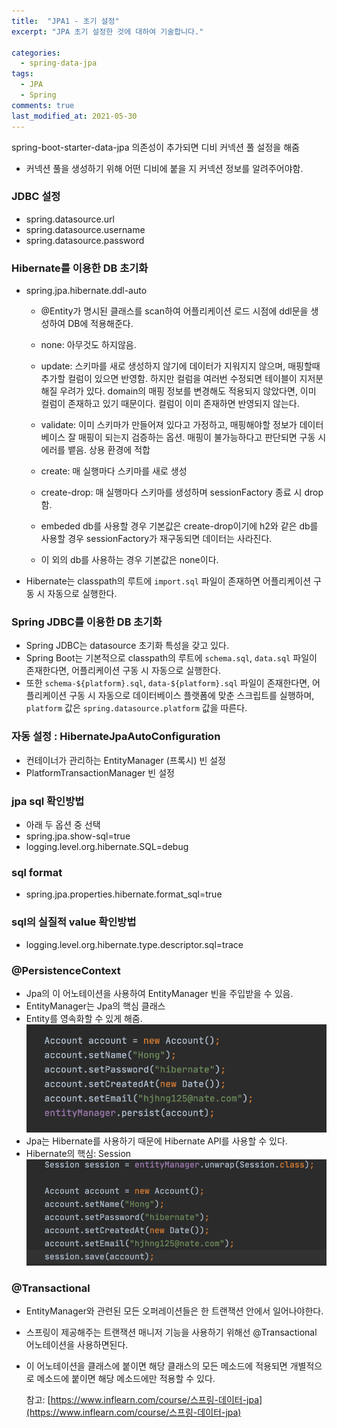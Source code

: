```yaml
---
title:  "JPA1 - 초기 설정"
excerpt: "JPA 초기 설정한 것에 대하여 기술합니다."

categories:
  - spring-data-jpa
tags:
  - JPA
  - Spring
comments: true
last_modified_at: 2021-05-30
---
```

 
spring-boot-starter-data-jpa 의존성이 추가되면 디비 커넥션 풀 설정을 해줌 
 - 커넥션 풀을 생성하기 위해 어떤 디비에 붙을 지 커넥션 정보를 알려주어야함.

### JDBC 설정
* spring.datasource.url 
* spring.datasource.username
* spring.datasource.password

### Hibernate를 이용한 DB 초기화  
* spring.jpa.hibernate.ddl-auto
  - @Entity가 명시된 클래스를 scan하여 어플리케이션 로드 시점에 ddl문을 생성하여 DB에 적용해준다.
  - none: 아무것도 하지않음.
  - update: 스키마를 새로 생성하지 않기에 데이터가 지워지지 않으며, 매핑할때 추가할 컬럼이 있으면 반영함. 하지만 컬럼을 여러번 수정되면 테이블이 지저분해질 우려가 있다. domain의 매핑 정보를 변경해도 적용되지 않았다면, 이미 컬럼이 존재하고 있기 때문이다. 컬럼이 이미 존재하면 반영되지 않는다.

  - validate: 이미 스키마가 만들어져 있다고 가정하고, 매핑해야할 정보가 데이터베이스 잘 매핑이 되는지 검증하는 옵션. 매핑이 불가능하다고 판단되면 구동 시 에러를 뱉음. 상용 환경에 적합
  - create: 매 실행마다 스키마를 새로 생성
  - create-drop: 매 실행마다 스키마를 생성하며 sessionFactory 종료 시 drop 함.

  - embeded db를 사용할 경우 기본값은 create-drop이기에 h2와 같은 db를 사용할 경우 sessionFactory가 재구동되면 데이터는 사라진다.
  - 이 외의 db를 사용하는 경우 기본값은 none이다.
* Hibernate는 classpath의 루트에 `import.sql` 파일이 존재하면 어플리케이션 구동 시 자동으로 실행한다.

### Spring JDBC를 이용한 DB 초기화  
* Spring JDBC는 datasource 초기화 특성을 갖고 있다.
* Spring Boot는 기본적으로 classpath의 루트에 `schema.sql`, `data.sql` 파일이 존재한다면, 어플리케이션 구동 시 자동으로 실행한다.
* 또한 `schema-${platform}.sql`, `data-${platform}.sql` 파일이 존재한다면, 어플리케이션 구동 시 자동으로 데이터베이스 플랫폼에 맞춘 스크립트를 실행하며, `platform` 값은 `spring.datasource.platform` 값을 따른다.


### 자동 설정 : HibernateJpaAutoConfiguration
* 컨테이너가 관리하는 EntityManager (프록시) 빈 설정
* PlatformTransactionManager 빈 설정

### jpa sql 확인방법
* 아래 두 옵션 중 선택
* spring.jpa.show-sql=true
* logging.level.org.hibernate.SQL=debug

### sql format
* spring.jpa.properties.hibernate.format_sql=true

### sql의 실질적 value 확인방법
* logging.level.org.hibernate.type.descriptor.sql=trace

### @PersistenceContext
* Jpa의 이 어노테이션을 사용하여 EntityManager 빈을 주입받을 수 있음.
* EntityManager는 Jpa의 핵심 클래스
* Entity를 영속화할 수 있게 해줌.
![1](/assets/images/jpa_persist.png)
* Jpa는 Hibernate를 사용하기 때문에 Hibernate API를 사용할 수 있다. 
* Hibernate의 핵심: Session
![1](/assets/images/hibernate_api.png)

### @Transactional
* EntityManager와 관련된 모든 오퍼레이션들은 한 트랜잭션 안에서 일어나야한다.
* 스프링이 제공해주는 트랜잭션 매니저 기능을 사용하기 위해선 
@Transactional 어노테이션을 사용하면된다.
* 이 어노테이션을 클래스에 붙이면 해당 클래스의 모든 메소드에 적용되면 개별적으로 메소드에 붙이면 해당 메소드에만 적용할 수 있다.


  참고: [https://www.inflearn.com/course/스프링-데이터-jpa](https://www.inflearn.com/course/스프링-데이터-jpa)